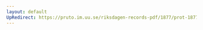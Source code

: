 ```yaml
---
layout: default
UpRedirect: https://pruto.im.uu.se/riksdagen-records-pdf/1877/prot-1877--fk--024/prot-1877--fk--024_021.pdf
---
```

